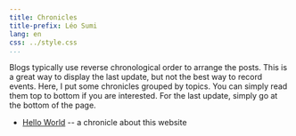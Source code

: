 ```yaml
---
title: Chronicles
title-prefix: Léo Sumi
lang: en
css: ../style.css
...
```


Blogs typically use reverse chronological order to arrange the posts. This is a great way to display the last update, but not the best way to record events. Here, I put some chronicles grouped by topics. You can simply read them top to bottom if you are interested. For the last update, simply go at the bottom of the page.

* [Hello World](hello-world.html) -- a chronicle about this website
